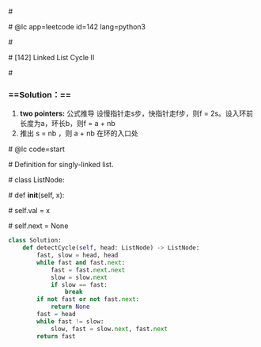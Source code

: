 \#

\# @lc app=leetcode id=142 lang=python3

\#

\# [142] Linked List Cycle II

\#

### ==Solution：==

1. **two pointers:** 公式推导 设慢指针走s步，快指针走f步，则f = 2s。设入环前长度为a，环长b，则f = a + nb 
2. 推出 s = nb ，则 a + nb 在环的入口处

\# @lc code=start

\# Definition for singly-linked list.

\# class ListNode:

\#     def __init__(self, x):

\#         self.val = x

\#         self.next = None

```python
class Solution:
	def detectCycle(self, head: ListNode) -> ListNode:
        fast, slow = head, head
        while fast and fast.next:
            fast = fast.next.next
            slow = slow.next
            if slow == fast:
                break
        if not fast or not fast.next:
            return None
        fast = head
        while fast != slow:
            slow, fast = slow.next, fast.next
        return fast
```



